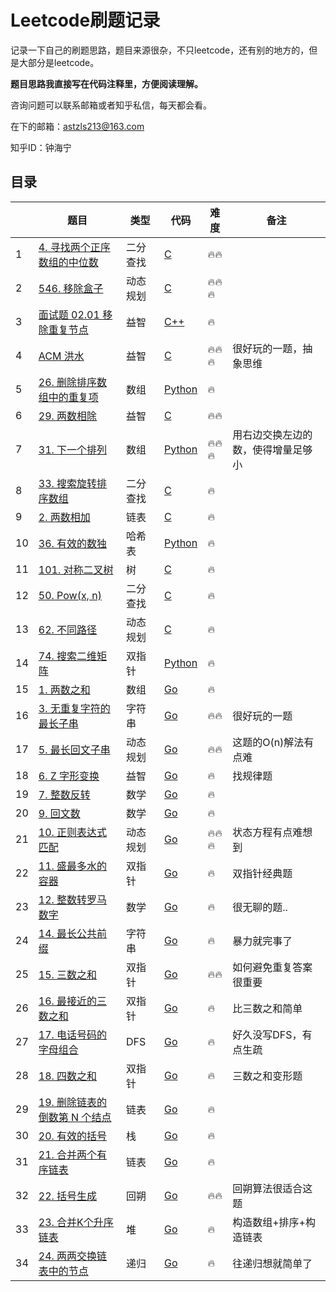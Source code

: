 # Leetcode刷题记录

记录一下自己的刷题思路，题目来源很杂，不只leetcode，还有别的地方的，但是大部分是leetcode。

**题目思路我直接写在代码注释里，方便阅读理解。**

咨询问题可以联系邮箱或者知乎私信，每天都会看。

在下的邮箱：astzls213@163.com

知乎ID：钟海宁

## 目录

|      | 题目                                                         | 类型     | 代码                                                         | 难度 | 备注                               |
| ---- | ------------------------------------------------------------ | -------- | ------------------------------------------------------------ | ---- | ---------------------------------- |
| 1    | [4. 寻找两个正序数组的中位数](https://leetcode-cn.com/problems/median-of-two-sorted-arrays/) | 二分查找 | [C](solutions/001_Median_Two_Sorted_Arrays.c)                | 🔥🔥   |                                    |
| 2    | [546. 移除盒子](https://leetcode-cn.com/problems/remove-boxes/) | 动态规划 | [C](solutions/002_Drop_Box.c)                                | 🔥🔥🔥  |                                    |
| 3    | [面试题 02.01 移除重复节点](https://leetcode-cn.com/problems/remove-duplicate-node-lcci/) | 益智     | [C++](solutions/003_Duplicated_Node.cpp)                     | 🔥    |                                    |
| 4    | [ACM 洪水]()                                                 | 益智     | [C](solutions/004_Flooded.c)                                 | 🔥🔥🔥  | 很好玩的一题，抽象思维             |
| 5    | [26. 删除排序数组中的重复项](https://leetcode-cn.com/problems/remove-duplicates-from-sorted-array/) | 数组     | [Python](solutions/005_Remove_Duplicates_Sorted_Array.py)    | 🔥    |                                    |
| 6    | [29. 两数相除](https://leetcode-cn.com/problems/divide-two-integers/) | 益智     | [C](solutions/006_Divide_Two_Integers.c)                     | 🔥🔥   |                                    |
| 7    | [31. 下一个排列](https://leetcode-cn.com/problems/next-permutation/) | 数组     | [Python](solutions/007_Next_Permutation.py)                  | 🔥🔥🔥  | 用右边交换左边的数，使得增量足够小 |
| 8    | [33. 搜索旋转排序数组](https://leetcode-cn.com/problems/search-in-rotated-sorted-array/) | 二分查找 | [C](solutions/008_Search_in_Rotated_Sorted_Array.c)          | 🔥    |                                    |
| 9    | [2. 两数相加](https://leetcode-cn.com/problems/add-two-numbers/) | 链表     | [C](solutions/009_Add_Two_Sum.c)                             | 🔥    |                                    |
| 10   | [36. 有效的数独](https://leetcode-cn.com/problems/valid-sudoku/) | 哈希表   | [Python](solutions/010_Valid_Sudoku.py)                      | 🔥    |                                    |
| 11   | [101. 对称二叉树](https://leetcode-cn.com/problems/symmetric-tree/) | 树       | [C](solutions/011_Symmetric_Tree.c)                          | 🔥    |                                    |
| 12   | [50. Pow(x, n)](https://leetcode-cn.com/problems/powx-n/)    | 二分查找 | [C](solutions/012_Pow.c)                                     | 🔥    |                                    |
| 13   | [62. 不同路径](https://leetcode-cn.com/problems/unique-paths/) | 动态规划 | [C](solutions/013_Unique_Path.c)                             | 🔥    |                                    |
| 14   | [74. 搜索二维矩阵](https://leetcode-cn.com/problems/search-a-2d-matrix/) | 双指针   | [Python](solutions/014_search_2d_matrix.py)                  | 🔥    |                                    |
| 15   | [1. 两数之和](https://leetcode-cn.com/problems/two-sum/)     | 数组     | [Go](solutions/015_two_sum.go)                               | 🔥    |                                    |
| 16   | [3. 无重复字符的最长子串](https://leetcode-cn.com/problems/longest-substring-without-repeating-characters/) | 字符串   | [Go](solutions/016_longest_substring_without_repeating_char.go) | 🔥🔥   | 很好玩的一题                       |
| 17   | [5. 最长回文子串](https://leetcode-cn.com/problems/longest-palindromic-substring/) | 动态规划 | [Go](solutions/017_longest_palindromic_substring.go)         | 🔥🔥   | 这题的O(n)解法有点难               |
| 18   | [6. Z 字形变换](https://leetcode-cn.com/problems/zigzag-conversion/) | 益智     | [Go](solutions/018_zigzag_conversion.go)                     | 🔥    | 找规律题                           |
| 19   | [7. 整数反转](https://leetcode-cn.com/problems/reverse-integer/) | 数学     | [Go](solutions/019_reverse_integer.go)                       | 🔥    |                                    |
| 20   | [9. 回文数](https://leetcode-cn.com/problems/palindrome-number/) | 数学     | [Go](solutions/020_palindrome_number.go)                     | 🔥    |                                    |
| 21   | [10. 正则表达式匹配](https://leetcode-cn.com/problems/regular-expression-matching/) | 动态规划 | [Go](solutions/021_regular_expression_matching.go)           | 🔥🔥🔥  | 状态方程有点难想到                 |
| 22   | [11. 盛最多水的容器](https://leetcode-cn.com/problems/container-with-most-water/) | 双指针   | [Go](solutions/022_container_with_most_water.go)             | 🔥    | 双指针经典题                       |
| 23   | [12. 整数转罗马数字](https://leetcode-cn.com/problems/integer-to-roman/) | 数学     | [Go](solutions/023_integer_to_roman.go)                      | 🔥    | 很无聊的题..                       |
| 24   | [14. 最长公共前缀](https://leetcode-cn.com/problems/longest-common-prefix/) | 字符串   | [Go](solutions/024_longest_common_prefix.go)                 | 🔥    | 暴力就完事了                       |
| 25   | [15. 三数之和](https://leetcode-cn.com/problems/3sum/)       | 双指针   | [Go](solutions/025_three_num_sum.go)                         | 🔥🔥   | 如何避免重复答案很重要             |
| 26   | [16. 最接近的三数之和](https://leetcode-cn.com/problems/3sum-closest/) | 双指针   | [Go](solutions/026_three_sum_closet.go)                      | 🔥    | 比三数之和简单                     |
| 27   | [17. 电话号码的字母组合](https://leetcode-cn.com/problems/letter-combinations-of-a-phone-number/) | DFS      | [Go](solutions/027_combinations_phone.go)                    | 🔥    | 好久没写DFS，有点生疏              |
| 28   | [18. 四数之和](https://leetcode-cn.com/problems/4sum/)       | 双指针   | [Go](solutions/028_four_num_sum.go)                          | 🔥    | 三数之和变形题                     |
| 29   | [19. 删除链表的倒数第 N 个结点](https://leetcode-cn.com/problems/remove-nth-node-from-end-of-list/) | 链表     | [Go](solutions/029_rm_node.go)                               | 🔥    |                                    |
| 30   | [20. 有效的括号](https://leetcode-cn.com/problems/valid-parentheses/) | 栈       | [Go](solutions/030_valid_parentheses.go)                     | 🔥    |                                    |
| 31   | [21. 合并两个有序链表](https://leetcode-cn.com/problems/merge-two-sorted-lists/) | 链表     | [Go](solutions/031_merge_sorted_list.go)                     | 🔥    |                                    |
| 32   | [22. 括号生成](https://leetcode-cn.com/problems/generate-parentheses/) | 回朔     | [Go](solutions/032_gen_parentheses.go)                       | 🔥🔥   | 回朔算法很适合这题                 |
| 33   | [23. 合并K个升序链表](https://leetcode-cn.com/problems/merge-k-sorted-lists/) | 堆       | [Go](solutions/033_merge_k_sorted_list.go)                   | 🔥    | 构造数组+排序+构造链表             |
| 34   | [24. 两两交换链表中的节点](https://leetcode-cn.com/problems/swap-nodes-in-pairs/) | 递归     | [Go](solutions/034_swap_adjacent_node.go)                    | 🔥    | 往递归想就简单了                   |

